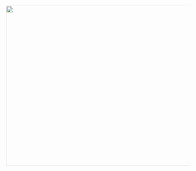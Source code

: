 <div id="article_content" class="article_content clearfix">
                                                <div class="article-copyright">
                <span class="creativecommons">
                <a rel="license" href="http://creativecommons.org/licenses/by-sa/4.0/">
                    </a>
            <span>
                <a href="http://creativecommons.org/licenses/by-sa/4.0/" target="_blank" rel="noopener"></a></span>
               <div class="article-source-link2222">
                   <a href="https://blog.csdn.net/Gr_lbxx/article/details/84616619"></a>
                </div>
            </span>
                    </div>
                                                    <link rel="stylesheet" href="https://csdnimg.cn/release/phoenix/template/css/ck_htmledit_views-d284373521.css">
                                        <link rel="stylesheet" href="https://csdnimg.cn/release/phoenix/template/css/ck_htmledit_views-d284373521.css">
                <div class="htmledit_views" id="content_views">
                                            <p><img alt="" class="has" height="437" src="https://img-blog.csdnimg.cn/20181129101451332.png?x-oss-process=image/watermark,type_ZmFuZ3poZW5naGVpdGk,shadow_10,text_aHR0cHM6Ly9ibG9nLmNzZG4ubmV0L0dyX2xieHg=,size_16,color_FFFFFF,t_70" width="677"></p>                                    </div>
                    </div>